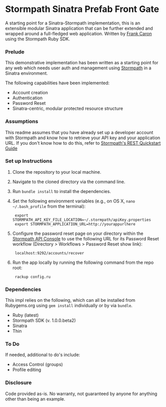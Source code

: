 Stormpath Sinatra Prefab Front Gate
===============================

A starting point for a Sinatra-Stormpath implementation, this is an extensible modular Sinatra application that can be further extended and wrapped around a full-fledged web application. Written by [Frank Caron](frank@stormpath.com) using the Stormpath Ruby SDK.


### Prelude

This demonstrative implementation has been written as a starting point for any web which needs user auth and management using [Stormpath](http://www.stormpath.com) in a Sinatra environment.

The following capabilities have been implemented:

* Account creation
* Authentication
* Password Reset
* Sinatra-centric, modular protected resource structure

### Assumptions

This readme assumes that you have already set up a developer account with Stormpath and know how to retrieve your API key and your application URL. If you don't know how to do this, refer to [Stormpath's REST Quickstart Guide](http://www.stormpath.com/docs/rest/quickstart)

### Set up Instructions

1. Clone the repository to your local machine.
2. Navigate to the cloned directory via the command line.
3. Run `bundle install` to install the dependencies.
4. Set the following environment variables (e.g., on OS X, `nano ~/.bash_profile` from the terminal):

		export STORMPATH_API_KEY_FILE_LOCATION=~/.stormpath/apiKey.properties
		export STORMPATH_APPLICATION_URL=http://yourappurlhere

5. Configure the password reset page on your directory within the [Stormpath API Console](http://api.stormpath.com) to use the following URL for its Password Reset workflow (Directory > Workflows > Password Reset show link):

		localhost:9292/accounts/recover

6. Run the app locally by running the following command from the repo root:

		rackup config.ru

### Dependencies

This impl relies on the following, which can all be installed from Rubygems.org using `gem install` individually or by via `bundle`. 

* Ruby (latest)
* Stormpath SDK (v. 1.0.0.beta2)
* Sinatra
* Thin
	
### To Do

If needed, additional to do's include:

* Access Control (groups)
* Profile editing

### Disclosure

Code provided as-is. No warranty, not guaranteed by anyone for anything other than being an example.
